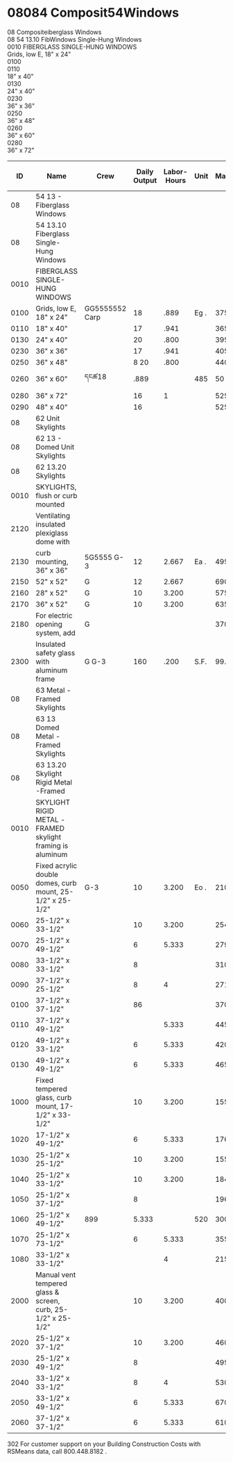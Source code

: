 # 08084 Composit54Windows

08 Compositeiberglass Windows  
08 54 13.10 FibWindows Single-Hung Windows  
0010 FIBERGLASS SINGLE-HUNG WINDOWS  
Grids, low E, 18" x 24"  
0100  
0110  
18" x 40"  
0130  
24" x 40"  
0230  
36" x 36"  
0250  
36" x 48"  
0260  
36" x 60"  
0280  
36" x 72"  

| ID    | Name                                              | Crew         | Daily Output | Labor-Hours | Unit | Material | Labor    | Equipment | Total    | Total Incl O&P |
|-------|---------------------------------------------------|--------------|-------------|-------------|------|----------|----------|-----------|----------|----------------|
| 08    | 54 13 - Fiberglass Windows                        |              |             |             |      |          |          |           |          |                |
| 08    | 54 13.10 Fiberglass Single-Hung Windows           |              |             |             |      |          |          |           |          |                |
| 0010  | FIBERGLASS SINGLE-HUNG WINDOWS                    |              |             |             |      |          |          |           |          |                |
| 0100  | Grids, low E, 18" x 24"                           | GG5555552 Carp | 18          | .889        | Eg . | 375      | 25034255 |           | 425      | 41             |
| 0110  | 18" x 40"                                         |              | 17          | .941        |      | 365      |          |           | 418      | 48             |
| 0130  | 24" x 40"                                         |              | 20          | .800        |      | 395      |          |           | 440      | 5              |
| 0230  | 36" x 36"                                         |              | 17          | .941        |      | 405      |          |           | 458      |                |
| 0250  | 36" x 48"                                         |              | 8 20        | .800        |      | 440      |          |           | 485      | 5              |
| 0260  | 36" x 60"                                         | དངཚ18        | .889        |             | 485  | 50       |          | 535       | 6        |
| 0280  | 36" x 72"                                         |              | 16          | 1           |      | 525      | 56.50    |           | 581.50   | 61             |
| 0290  | 48" x 40"                                         |              | 16          |             |      | 525      | 56.50    |           | 581.50   | 6              |
| 08    | 62 Unit Skylights                                 |              |             |             |      |          |          |           |          |                |
| 08    | 62 13 - Domed Unit Skylights                      |              |             |             |      |          |          |           |          |                |
| 08    | 62 13.20 Skylights                                |              |             |             |      |          |          |           |          |                |
| 0010  | SKYLIGHTS, flush or curb mounted                  |              |             |             |      |          |          |           |          |                |
| 2120  | Ventilating insulated plexiglass dome with        |              |             |             |      |          |          |           |          |                |
| 2130  | curb mounting, 36" x 36"                          | 5G5555 G-3   | 12          | 2.667       | Ea . | 495      | 151      |           | 646      |                |
| 2150  | 52" x 52"                                         | G            | 12          | 2.667       |      | 690      | 151      |           | 841      | 0              |
| 2160  | 28" x 52"                                         | G            | 10          | 3.200       |      | 575      | 181      |           | 756      | 9              |
| 2170  | 36" x 52"                                         | G            | 10          | 3.200       |      | 635      | 181      |           | 816      | 9              |
| 2180  | For electric opening system, add                  | G            |             |             |      | 370      |          |           | 370      | 4              |
| 2300  | Insulated safety glass with aluminum frame        | G G-3        | 160         | .200        | S.F. | 99.50    | 11.30    |           | 110.80   |                |
| 08    | 63 Metal - Framed Skylights                       |              |             |             |      |          |          |           |          |                |
| 08    | 63 13 Domed Metal - Framed Skylights              |              |             |             |      |          |          |           |          |                |
| 08    | 63 13.20 Skylight Rigid Metal -Framed             |              |             |             |      |          |          |           |          |                |
| 0010  | SKYLIGHT RIGID METAL -FRAMED skylight framing is aluminum |      |             |             |      |          |          |           |          |                |
| 0050  | Fixed acrylic double domes, curb mount, 25-1/2" x 25-1/2" | G-3 | 10          | 3.200        | Eo . | 210      | 181      |           | 391      | 557            |
| 0060  | 25-1/2" x 33-1/2"                                 |              | 10          | 3.200        |      | 254      | 181      |           | 435      |                |
| 0070  | 25-1/2" x 49-1/2"                                 |              | 6           | 5.333        |      | 279      | 300      |           | 579      | 7              |
| 0080  | 33-1/2" x 33-1/2"                                 |              | 8           |              |      | 310      | 226      |           | 536      | 6              |
| 0090  | 37-1/2" x 25-1/2"                                 |              | 8           | 4            |      | 271      | 226      |           | 497      | 6              |
| 0100  | 37-1/2" x 37-1/2"                                 |              | 86          |              |      | 370      | 226      |           | 596      | 7              |
| 0110  | 37-1/2" x 49-1/2"                                 |              |             | 5.333        |      | 445      | 300      |           | 745      | 9              |
| 0120  | 49-1/2" x 33-1/2"                                 |              | 6           | 5.333        |      | 420      | 300      |           | 720      | 9              |
| 0130  | 49-1/2" x 49-1/2"                                 |              | 6           | 5.333        |      | 465      | 300      |           | 765      | 9              |
| 1000  | Fixed tempered glass, curb mount, 17-1/2" x 33-1/2" |            | 10          | 3.200        |      | 155      | 181      |           | 336      | 4              |
| 1020  | 17-1/2" x 49-1/2"                                 |              | 6           | 5.333        |      | 176      | 300      |           | 476      | 6              |
| 1030  | 25-1/2" x 25-1/2"                                 |              | 10          | 3.200        |      | 155      | 181      |           | 336      | 4              |
| 1040  | 25-1/2" x 33-1/2"                                 |              | 10          | 3.200        |      | 184      | 181      |           | 365      | 4              |
| 1050  | 25-1/2" x 37-1/2"                                 |              | 8           |              |      | 196      | 226      |           | 422      | 5              |
| 1060  | 25-1/2" x 49-1/2"                                 | 899          | 5.333       |              | 520  | 300      | :         | 820       | 1,0      |
| 1070  | 25-1/2" x 73-1/2"                                 |              | 6           | 5.333        |      | 355      | 300      |           | 655      | 8              |
| 1080  | 33-1/2" x 33-1/2"                                 |              |             | 4            |      | 215      | 226      |           | 441      | 5              |
| 2000  | Manual vent tempered glass & screen, curb, 25-1/2" x 25-1/2" | | 10 | 3.200 |      | 400      | 181      |           | 581      | 7              |
| 2020  | 25-1/2" x 37-1/2"                                 |              | 10          | 3.200        |      | 460      | 181      |           | 641      | 7              |
| 2030  | 25-1/2" x 49-1/2"                                 |              | 8           |              |      | 495      | 226      |           | 721      | 8              |
| 2040  | 33-1/2" x 33-1/2"                                 |              | 8           | 4            |      | 530      | 226      |           | 756      | 9              |
| 2050  | 33-1/2" x 49-1/2"                                 |              | 6           | 5.333        | | 670      | 300      |           | 970      | 1,1            |
| 2060  | 37-1/2" x 37-1/2"                                 |              | 6           | 5.333        |      | 610      | 300      |           | 910      | 1,1            |

302 For customer support on your Building Construction Costs with RSMeans data, call 800.448.8182 .